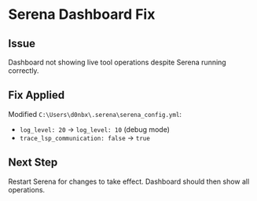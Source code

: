 # Serena Dashboard Fix

## Issue
Dashboard not showing live tool operations despite Serena running correctly.

## Fix Applied
Modified `C:\Users\d0nbx\.serena\serena_config.yml`:
- `log_level: 20` → `log_level: 10` (debug mode)
- `trace_lsp_communication: false` → `true`

## Next Step
Restart Serena for changes to take effect. Dashboard should then show all operations.